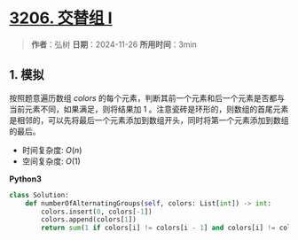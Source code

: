 # [3206. 交替组 I](https://leetcode.cn/problems/alternating-groups-i/description/)

> **作者**：弘树
> **日期**：2024-11-26
> **所用时间**：3min

## 1. 模拟

按照题意遍历数组 $colors$ 的每个元素，判断其前一个元素和后一个元素是否都与当前元素不同，如果满足，则将结果加 $1$ 。注意瓷砖是环形的，则数组的首尾元素是相邻的，可以先将最后一个元素添加到数组开头，同时将第一个元素添加到数组的最后。

- 时间复杂度: $O(n)$
- 空间复杂度: $O(1)$

**Python3**

```python
class Solution:
    def numberOfAlternatingGroups(self, colors: List[int]) -> int:
        colors.insert(0, colors[-1])
        colors.append(colors[1])
        return sum(1 if colors[i] != colors[i - 1] and colors[i] != colors[i + 1] else 0 for i in range(1, len(colors) - 1))
```